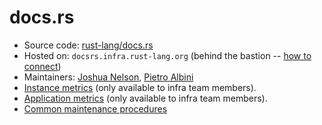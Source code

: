 # docs.rs

* Source code: [rust-lang/docs.rs][repo]
* Hosted on: `docsrs.infra.rust-lang.org` (behind the bastion -- [how to connect][bastion-connect])
* Maintainers: [Joshua Nelson], [Pietro Albini]
* [Instance metrics][grafana-instance] (only available to infra team members).
* [Application metrics][grafana-app] (only available to infra team members).
* [Common maintenance procedures](../../docs-rs/maintenance.html)

[repo]: https://github.com/rust-lang/docs.rs
[grafana-instance]: https://grafana.rust-lang.org/d/rpXrFfKWz/instance-metrics?orgId=1&var-instance=docsrs.infra.rust-lang.org:9100
[grafana-app]: https://grafana.rust-lang.org/d/-wWFg2cZz/docs-rs?orgId=1
[bastion-connect]: ./bastion.md#logging-into-servers-through-the-bastion
[Joshua Nelson]: https://github.com/jyn514
[Pietro Albini]: https://github.com/pietroalbini
